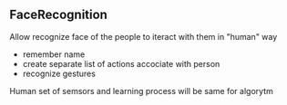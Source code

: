 ## FaceRecognition 


Allow recognize face of the people to iteract  with them in "human" way
 - remember name 
 - create separate list of actions accociate with person
 - recognize gestures
 
 
 Human set of semsors and learning process will be same for algorytm
 
 

